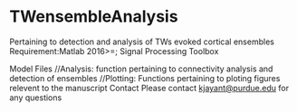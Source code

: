 # TWensembleAnalysis

Pertaining to detection and analysis of TWs evoked cortical ensembles
Requirement:Matlab 2016>=; Signal Processing Toolbox

Model Files
//Analysis: function pertaining to connectivity analysis and detection of ensembles
//Plotting: Functions pertaining to ploting figures relevent to the manuscript
Contact
Please contact kjayant@purdue.edu for any questions
